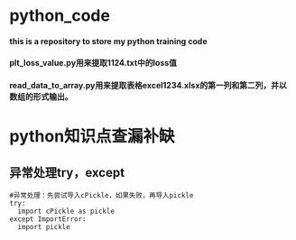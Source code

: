 # python_code
#### this is a repository to store my python training code
#### plt_loss_value.py用来提取1124.txt中的loss值
#### read_data_to_array.py用来提取表格excel1234.xlsx的第一列和第二列，并以数组的形式输出。

# python知识点查漏补缺

异常处理try，except
---
```
#异常处理：先尝试导入cPickle，如果失败，再导入pickle
try:
  import cPickle as pickle
except ImportError:
  import pickle
```
